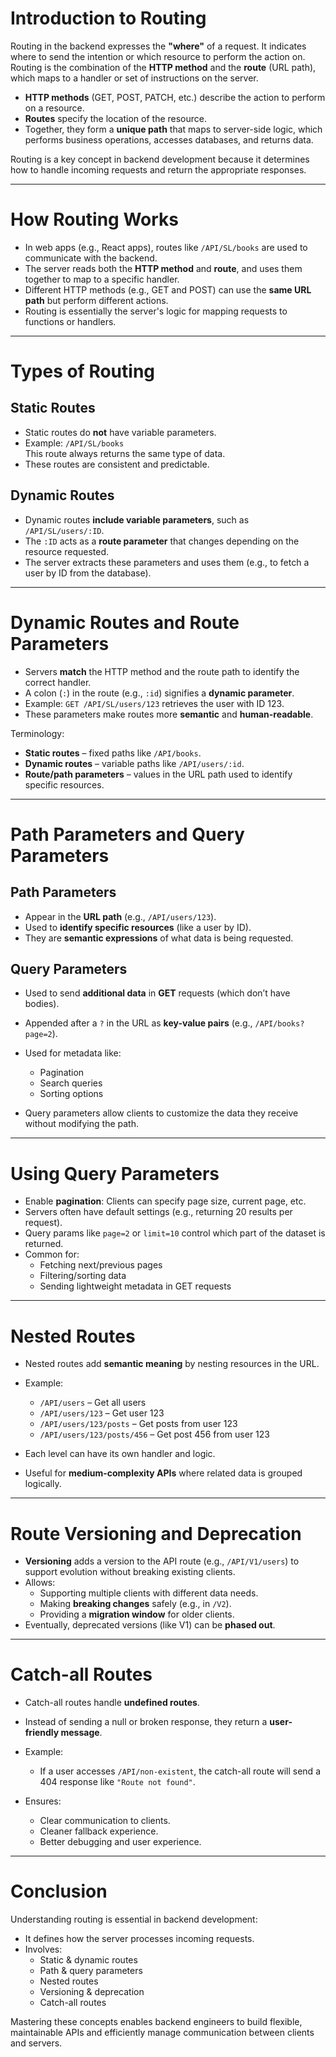 # Introduction to Routing

Routing in the backend expresses the **"where"** of a request. It indicates where to send the intention or which resource to perform the action on. Routing is the combination of the **HTTP method** and the **route** (URL path), which maps to a handler or set of instructions on the server.

- **HTTP methods** (GET, POST, PATCH, etc.) describe the action to perform on a resource.
- **Routes** specify the location of the resource.
- Together, they form a **unique path** that maps to server-side logic, which performs business operations, accesses databases, and returns data.

Routing is a key concept in backend development because it determines how to handle incoming requests and return the appropriate responses.

---

# How Routing Works

- In web apps (e.g., React apps), routes like `/API/SL/books` are used to communicate with the backend.
- The server reads both the **HTTP method** and **route**, and uses them together to map to a specific handler.
- Different HTTP methods (e.g., GET and POST) can use the **same URL path** but perform different actions.
- Routing is essentially the server's logic for mapping requests to functions or handlers.

---

# Types of Routing

## Static Routes

- Static routes do **not** have variable parameters.
- Example: `/API/SL/books`  
  This route always returns the same type of data.
- These routes are consistent and predictable.

## Dynamic Routes

- Dynamic routes **include variable parameters**, such as `/API/SL/users/:ID`.
- The `:ID` acts as a **route parameter** that changes depending on the resource requested.
- The server extracts these parameters and uses them (e.g., to fetch a user by ID from the database).

---

# Dynamic Routes and Route Parameters

- Servers **match** the HTTP method and the route path to identify the correct handler.
- A colon (`:`) in the route (e.g., `:id`) signifies a **dynamic parameter**.
- Example: `GET /API/SL/users/123` retrieves the user with ID 123.
- These parameters make routes more **semantic** and **human-readable**.

Terminology:
- **Static routes** – fixed paths like `/API/books`.
- **Dynamic routes** – variable paths like `/API/users/:id`.
- **Route/path parameters** – values in the URL path used to identify specific resources.

---

# Path Parameters and Query Parameters

## Path Parameters

- Appear in the **URL path** (e.g., `/API/users/123`).
- Used to **identify specific resources** (like a user by ID).
- They are **semantic expressions** of what data is being requested.

## Query Parameters

- Used to send **additional data** in **GET** requests (which don’t have bodies).
- Appended after a `?` in the URL as **key-value pairs** (e.g., `/API/books?page=2`).
- Used for metadata like:
  - Pagination
  - Search queries
  - Sorting options

- Query parameters allow clients to customize the data they receive without modifying the path.

---

# Using Query Parameters

- Enable **pagination**: Clients can specify page size, current page, etc.
- Servers often have default settings (e.g., returning 20 results per request).
- Query params like `page=2` or `limit=10` control which part of the dataset is returned.
- Common for:
  - Fetching next/previous pages
  - Filtering/sorting data
  - Sending lightweight metadata in GET requests

---

# Nested Routes

- Nested routes add **semantic meaning** by nesting resources in the URL.
- Example:  
  - `/API/users` – Get all users  
  - `/API/users/123` – Get user 123  
  - `/API/users/123/posts` – Get posts from user 123  
  - `/API/users/123/posts/456` – Get post 456 from user 123

- Each level can have its own handler and logic.
- Useful for **medium-complexity APIs** where related data is grouped logically.

---

# Route Versioning and Deprecation

- **Versioning** adds a version to the API route (e.g., `/API/V1/users`) to support evolution without breaking existing clients.
- Allows:
  - Supporting multiple clients with different data needs.
  - Making **breaking changes** safely (e.g., in `/V2`).
  - Providing a **migration window** for older clients.
- Eventually, deprecated versions (like V1) can be **phased out**.

---

# Catch-all Routes

- Catch-all routes handle **undefined routes**.
- Instead of sending a null or broken response, they return a **user-friendly message**.
- Example:
  - If a user accesses `/API/non-existent`, the catch-all route will send a 404 response like `"Route not found"`.

- Ensures:
  - Clear communication to clients.
  - Cleaner fallback experience.
  - Better debugging and user experience.

---

# Conclusion

Understanding routing is essential in backend development:

- It defines how the server processes incoming requests.
- Involves:
  - Static & dynamic routes
  - Path & query parameters
  - Nested routes
  - Versioning & deprecation
  - Catch-all routes

Mastering these concepts enables backend engineers to build flexible, maintainable APIs and efficiently manage communication between clients and servers.
